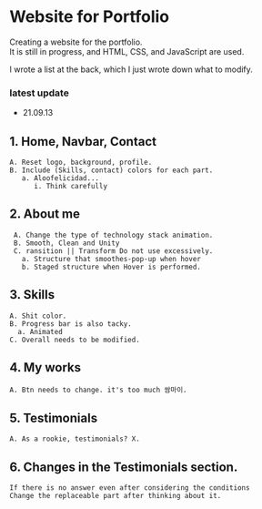 # Website for Portfolio
 
 Creating a website for the portfolio.<br>
 It is still in progress, and HTML, CSS, and JavaScript are used.
 
 I wrote a list at the back, which I just wrote down what to modify.
 
### latest update
 - 21.09.13
 
 ## 1. Home, Navbar, Contact <br>
    A. Reset logo, background, profile.
    B. Include (Skills, contact) colors for each part.
       a. Aloofelicidad...
          i. Think carefully

 ## 2. About me<br>
     A. Change the type of technology stack animation.
     B. Smooth, Clean and Unity
     C. ransition || Transform Do not use excessively.
       a. Structure that smoothes-pop-up when hover
       b. Staged structure when Hover is performed.

 ## 3. Skills
    A. Shit color.
    B. Progress bar is also tacky.
      a. Animated
    C. Overall needs to be modified.

 ## 4. My works
    A. Btn needs to change. it's too much 쌈마이.

 ## 5. Testimonials
    A. As a rookie, testimonials? X.

 ## 6. Changes in the Testimonials section.
    If there is no answer even after considering the conditions
    Change the replaceable part after thinking about it.
    
